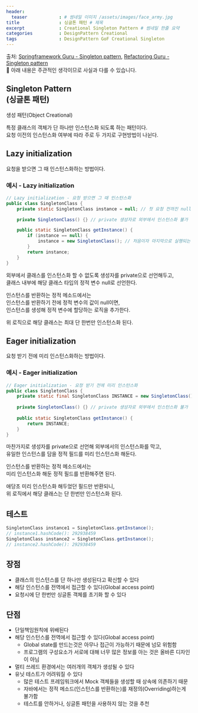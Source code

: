 ```yaml
---
header:
  teaser            : # 썸네일 이미지 /assets/images/face_army.jpg
title               : 싱글톤 패턴 # 제목
excerpt             : Creational Singleton Pattern # 썸네일 한줄 요약
categories          : DesignPattern Creational
tags                : DesignPattern GoF Creational Singleton
---
```


출처: [Springframework Guru - Singleton pattern](https://springframework.guru/gang-of-four-design-patterns/singleton-design-pattern/), [Refactoring Guru - Singleton pattern](https://refactoring.guru/design-patterns/singleton)  
🚫 아래 내용은 주관적인 생각이므로 사실과 다를 수 있습니다.

## Singleton Pattern<br>(싱글톤 패턴)

생성 패턴(Object Creational)

특정 클래스의 객체가 단 하나만 인스턴스화 되도록 하는 패턴이다.  
요청 이전의 인스턴스화 여부에 따라 주로 두 가지로 구현방법이 나뉜다.  

## Lazy initialization

요청을 받으면 그 때 인스턴스화하는 방법이다.  

### 예시 - Lazy initialization

```java
// Lazy initialization - 요청 받으면 그 때 인스턴스화
public class SingletonClass {
    private static SingletonClass instance = null; // 첫 요청 전까진 null

    private SingletonClass() {} // private 생성자로 외부에서 인스턴스화 불가

    public static SingletonClass getInstance() {
        if (instance == null) {
            instance = new SingletonClass(); // 처음이자 마지막으로 실행되는 로직
        }
        return instance;
    }
}
```

외부에서 클래스를 인스턴스화 할 수 없도록 생성자를 private으로 선언해두고,  
클래스 내부에 해당 클래스 타입의 정적 변수 null로 선언한다.  

인스턴스를 반환하는 정적 메소드에서는  
인스턴스를 반환하기 전에 정적 변수의 값이 null이면,  
인스턴스를 생성해 정적 변수에 할당하는 로직을 추가한다.  

위 로직으로 해당 클래스는 최대 단 한번만 인스턴스화 된다.  

## Eager initialization

요청 받기 전에 미리 인스턴스화하는 방법이다.

### 예시 - Eager initialization

```java
// Eager initialization - 요청 받기 전에 미리 인스턴스화
public class SingletonClass {
    private static final SingletonClass INSTANCE = new SingletonClass();
 
    private SingletonClass() {} // private 생성자로 외부에서 인스턴스화 불가
 
    public static SingletonClass getInstance() {
        return INSTANCE;
    }
}
```

마찬가지로 생성자를 private으로 선언해 외부에서의 인스턴스화를 막고,  
유일한 인스턴스를 담을 정적 필드를 미리 인스턴스화 해둔다.  

인스턴스를 반환하는 정적 메소드에서는  
미리 인스턴스화 해둔 정적 필드를 반환해주면 된다.  

애당초 미리 인스턴스화 해두었던 필드만 반환되니,  
위 로직에서 해당 클래스는 단 한번만 인스턴스화 된다.

## 테스트

```java
SingletonClass instance1 = SingletonClass.getInstance();
// instance1.hashCode(): 292938459
SingletonClass instance2 = SingletonClass.getInstance();
// instance2.hashCode(): 292938459
```

## 장점

- 클래스의 인스턴스를 단 하나만 생성된다고 확신할 수 있다
- 해당 인스턴스를 전역에서 접근할 수 있다(Global access point)
- 요청시에 단 한번만 싱글톤 객체를 초기화 할 수 있다

## 단점

- 단일책임원칙에 위배된다
- 해당 인스턴스를 전역에서 접근할 수 있다(Global access point)
  - Global state를 만드는것은 아무나 접근이 가능하기 때문에 넘모 위험함
  - 프로그램의 구성요소가 서로에 대해 너무 많은 정보를 아는 것은 올바른 디자인이 아님
- 멀티 쓰레드 환경에서는 여러개의 객체가 생성될 수 있다
- 유닛 테스트가 어려워질 수 있다
  - 많은 테스트 프레임워크에서 Mock 객체들을 생성할 때 상속에 의존하기 때문
  - 자바에서는 정적 메소드(인스턴스를 반환하는)를 재정의(Overriding)하는게 불가함
  - 테스트를 안하거나, 싱글톤 패턴을 사용하지 않는 것을 추천
